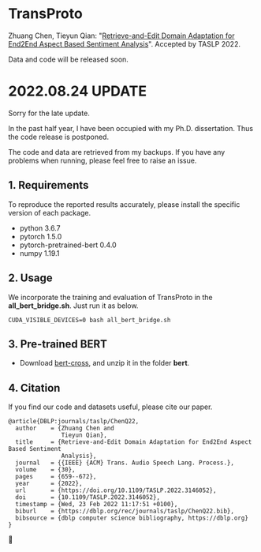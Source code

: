 # TransProto
Zhuang Chen, Tieyun Qian: "[Retrieve-and-Edit Domain Adaptation for End2End Aspect Based Sentiment Analysis](https://ieeexplore.ieee.org/abstract/document/9693267)". Accepted by TASLP 2022.

Data and code will be released soon.

# 2022.08.24 UPDATE

Sorry for the late update.

In the past half year, I have been occupied with my Ph.D. dissertation. Thus the code release is postponed.

The code and data are retrieved from my backups. If you have any problems when running, please feel free to raise an issue.



## 1. Requirements
 To reproduce the reported results accurately, please install the specific version of each package.

* python 3.6.7
* pytorch 1.5.0
* pytorch-pretrained-bert 0.4.0
* numpy 1.19.1

## 2. Usage
 We incorporate the training and evaluation of TransProto in the **all_bert_bridge.sh**. Just run it as below.

```
CUDA_VISIBLE_DEVICES=0 bash all_bert_bridge.sh
```


## 3. Pre-trained BERT
* Download [bert-cross](https://drive.google.com/file/d/1M9XJctC4aYcAs7jlBgpXMqRoQtqOVhUR/view?usp=sharing), and unzip it in the folder **bert**.


## 4. Citation
If you find our code and datasets useful, please cite our paper.

  
```
@article{DBLP:journals/taslp/ChenQ22,
  author    = {Zhuang Chen and
               Tieyun Qian},
  title     = {Retrieve-and-Edit Domain Adaptation for End2End Aspect Based Sentiment
               Analysis},
  journal   = {{IEEE} {ACM} Trans. Audio Speech Lang. Process.},
  volume    = {30},
  pages     = {659--672},
  year      = {2022},
  url       = {https://doi.org/10.1109/TASLP.2022.3146052},
  doi       = {10.1109/TASLP.2022.3146052},
  timestamp = {Wed, 23 Feb 2022 11:17:51 +0100},
  biburl    = {https://dblp.org/rec/journals/taslp/ChenQ22.bib},
  bibsource = {dblp computer science bibliography, https://dblp.org}
}
```

:checkered_flag: 
